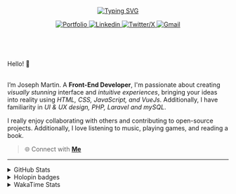 
<header align="left">
  
[![Typing SVG](https://readme-typing-svg.demolab.com?font=Poppins&size=28&duration=3000&pause=500&color=F7F7F7&random=false&width=535&lines=Welcome+to+my+GitHub+Profile!+%F0%9F%91%8B;Front-End+VueJS+Developer+%F0%9F%92%BB%F0%9F%91%BB;Let's+Connect!+%F0%9F%98%83%F0%9F%9A%80)](https://git.io/typing-svg)

    
<section>
  <a href="">
    <img src="https://img.shields.io/badge/Portfolio-255E63?style=for-the-badge&logo=About.me&logoColor=white" alt="Portfolio">
  </a>
    <a href="https://www.linkedin.com/in/jfmartinz/" target="_blank">
    <img src="https://img.shields.io/badge/LinkedIn-0077B5?style=for-the-badge&logo=linkedin&logoColor=white" alt="Linkedin">
  </a>
  <a href="https://twitter.com/jfmartinz" target="_blank">
    <img src="https://img.shields.io/badge/X-000000?style=for-the-badge&logo=x&logoColor=white" alt="Twitter/X">
  </a>
  <a href="mailto:se.josephmartin@gmail.com">
    <img src="https://img.shields.io/badge/Gmail-D14836?style=for-the-badge&logo=gmail&logoColor=white" alt="Gmail" title="mailto:se.josephmartin@gmail.com">
  </a>
</section>
</header>  
<section align="left">
<br>
 Hello! 👋
 <br>
 <br>

I’m Joseph Martin.  A  **Front-End Developer**,  I'm passionate about creating _visually stunning_ interface and _intuitive experiences_, bringing your ideas into reality using _HTML, CSS, JavaScript, and VueJs_. Additionally, I have familiarity in _UI & UX design, PHP, Laravel and mySQL_.

I really enjoy collaborating with others and contributing to open-source projects. Additionally, I love listening to music, playing games, and reading a book.
<br>
> 🌐 Connect with  [**Me**](https://www.biodrop.io/jfmartinz) 
</section>

---

<!--<section align="center">


  <td>
  <a href="https://skillicons.dev" title="Visit https://skillicons.dev for more information">
    <img src="https://skillicons.dev/icons?i=html,css,javascript,tailwindcss,vuejs,nuxtjs,vuex,git,github,figma" />
  </a> 
  </td>
<br><br>
-->



 <details>
  <summary>
    GitHub Stats
     </summary>
<img src="https://github-readme-stats.vercel.app/api?username=jfmartinz&show_icons=true&theme=tokyonight&hide_border=true&include_all_commits=false&count_private=false" alt="GitHub Stats" title="Github Stats"/>  <img src="https://github-readme-streak-stats.herokuapp.com/?user=jfmartinz&theme=tokyonight&hide_border=true" alt="Github Streak" title="Github Streak"/> 


<div align="center">
<a  href="https://committers.top/philippines_public#jfmartinz" title="Visit https://committers.top/ to learn more about this">
          <img src="https://img.shields.io/static/v1?label=MOST ACTIVE GITHUB USER IN PH&labelColor=4d4f73&message=➦&color=38bdae&style=lat-Square&logo=github&logoColor=fffff"/>
</a>
  </div>
</details>
<!-- Visit https://committers.top/ to learn more about this -->

<details>
  <summary>
    Holopin badges
  </summary>
  
[![An image of @jfmartinz's Holopin badges, which is a link to view their full Holopin profile](https://holopin.me/jfmartinz)](https://holopin.io/@jfmartinz)

</details>

<details>
  <summary>
  WakaTime Stats
  </summary>

<!--START_SECTION:jfmartinz-->
![Code Time](http://img.shields.io/badge/Code%20Time-449%20hrs%201%20min-blue)

**I'm an Early 🐤** 

```text
🌞 Morning                278 commits         █████░░░░░░░░░░░░░░░░░░░░   20.20 % 
🌆 Daytime                470 commits         █████████░░░░░░░░░░░░░░░░   34.16 % 
🌃 Evening                491 commits         █████████░░░░░░░░░░░░░░░░   35.68 % 
🌙 Night                  137 commits         ██░░░░░░░░░░░░░░░░░░░░░░░   09.96 % 
```
📅 **I'm Most Productive on Thursday** 

```text
Monday                   208 commits         ████░░░░░░░░░░░░░░░░░░░░░   15.12 % 
Tuesday                  160 commits         ███░░░░░░░░░░░░░░░░░░░░░░   11.63 % 
Wednesday                206 commits         ████░░░░░░░░░░░░░░░░░░░░░   14.97 % 
Thursday                 227 commits         ████░░░░░░░░░░░░░░░░░░░░░   16.50 % 
Friday                   202 commits         ████░░░░░░░░░░░░░░░░░░░░░   14.68 % 
Saturday                 199 commits         ████░░░░░░░░░░░░░░░░░░░░░   14.46 % 
Sunday                   174 commits         ███░░░░░░░░░░░░░░░░░░░░░░   12.65 % 
```


📊 **This Week I Spent My Time On** 

```text
💬 Programming Languages: 
Vue.js                   3 hrs 5 mins        ██████████████░░░░░░░░░░░   57.42 % 
PHP                      57 mins             ████░░░░░░░░░░░░░░░░░░░░░   17.80 % 
CSS                      53 mins             ████░░░░░░░░░░░░░░░░░░░░░   16.73 % 
HTML                     19 mins             █░░░░░░░░░░░░░░░░░░░░░░░░   05.94 % 
JavaScript               6 mins              ░░░░░░░░░░░░░░░░░░░░░░░░░   01.95 % 

💻 Operating System: 
Windows                  5 hrs 22 mins       █████████████████████████   100.00 % 
```


<!--END_SECTION:jfmartinz-->
</details>
</section>
